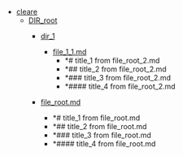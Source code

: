 - <a href = "F:\Node_projects\Node_Way\Jobs\CataloguerFs\CreateCatalog\AFP5_0.1_ctlg_1_to_2.v.3\Examples\cleare\cat.cleare\dir.cleare.md">cleare</a>
    - <a href = "F:\Node_projects\Node_Way\Jobs\CataloguerFs\CreateCatalog\AFP5_0.1_ctlg_1_to_2.v.3\Examples\cleare\DIR_root\cat.DIR_root\dir.DIR_root.md">DIR_root</a>
        - <a href = "F:\Node_projects\Node_Way\Jobs\CataloguerFs\CreateCatalog\AFP5_0.1_ctlg_1_to_2.v.3\Examples\cleare\DIR_root\dir_1\cat.dir_1\dir.dir_1.md">dir_1</a>
            - <a href = "F:\Node_projects\Node_Way\Jobs\CataloguerFs\CreateCatalog\AFP5_0.1_ctlg_1_to_2.v.3\Examples\cleare\DIR_root\dir_1\file_1_1.md">file_1_1.md</a>
                - *# title_1 from file_root_2.md
                - *## title_2 from file_root_2.md
                - *### title_3 from file_root_2.md
                - *#### title_4 from file_root_2.md
        
        - <a href = "F:\Node_projects\Node_Way\Jobs\CataloguerFs\CreateCatalog\AFP5_0.1_ctlg_1_to_2.v.3\Examples\cleare\DIR_root\file_root.md">file_root.md</a>
            - *# title_1 from file_root.md
            - *## title_2 from file_root.md
            - *### title_3 from file_root.md
            - *#### title_4 from file_root.md
    
